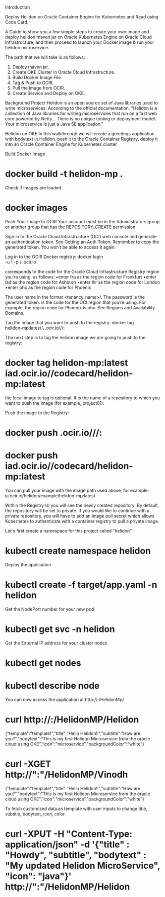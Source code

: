 Introduction

Deploy Helidon on Oracle Container Engine for Kubernetes and Read using Code Card.

A Guide to show you a few simple steps to create your own image and deploy helidon maven jar on Oracle Kubernetes Engine on Oracle Cloud Infrastructure, and then proceed to launch your Docker image & run your helidon microservice. 

The path that we will take is as follows:

1. Deploy maven jar.
2. Create OKE Cluster in Oracle Cloud Infrastructure.
3. Build Docker Image File.
4. Tag & Push to OCIR.
5. Pull the image from OCIR.
6. Create Service and Deploy on OKE.

Background
Project Helidon is an open source set of Java libraries used to write microservices. According to the official documentation, "Helidon is a collection of Java libraries for writing microservices that run on a fast web core powered by Netty... There is no unique tooling or deployment model. Your microservice is just a Java SE application."

Helidon on OKE
In this walkthrough we will create a greetings application with bodytext in Helidon, push it to the Oracle Container Registry, deploy it into an Oracle Container Engine for Kubernetes cluster. 
 
Build Docker Image
# docker build -t helidon-mp .

Check if images are loaded
# docker images

Push Your Image to OCIR
Your account must be in the Administrators group or another group that has the REPOSITORY_CREATE permission.

Sign in to the Oracle Cloud Infrastructure (OCI) web console and generate an authentication token. See Getting an Auth Token.
Remember to copy the generated token. You won’t be able to access it again.

Log in to the OCIR Docker registry:
docker login \
       -u <username> \ 
       -p <password> \ 
       <region-code>.ocir.io 
	   

<region-code> corresponds to the code for the Oracle Cloud Infrastructure Registry region you're using, as follows:
	•enter fra as the region code for Frankfurt
	•enter iad as the region code for Ashburn
	•enter lhr as the region code for London
	•enter phx as the region code for Phoenix

The user name in the format <tenancy_name>/<username>.
The password is the generated token.
<region-code> is the code for the OCI region that you’re using. For example, the region code for Phoenix is phx. See Regions and Availability Domains.

Tag the image that you want to push to the registry:
docker tag \
       helidon-mp:latest \ 
       <region-code>.ocir.io/<tenancy-name>/<repo-name>/<image-name>:<tag> 
	   
The next step is to tag the helidon image we are going to push to the registry:

# docker tag helidon-mp:latest iad.ocir.io/<tenancy-name>/codecard/helidon-mp:latest

the local image to tag <repo-name> is optional. It is the name of a repository to which you want to push the image (for example, project01).

Push the image to the Registry:

# docker push <region-code>.ocir.io/<tenancy-name>/<repo-name>/<image-name>:<tag>

# docker push iad.ocir.io/<tenancy-name>/codecard/helidon-mp:latest

You can pull your image with the image path used above, for example:  ia.ocir.io/helidon/example/helidon-mp:latest

Within the Registry UI you will see the newly created repository. By default, the repository will be set to private. If you would like to continue with a private repository, you will have to add an image pull secret which allows Kubernetes to authenticate with a container registry to pull a private image. 

Let's first create a namespace for this project called "helidon" 

# kubectl create namespace helidon

Deploy the application

# kubectl create -f target/app.yaml -n helidon

Get the NodePort number for your new pod

# kubectl get svc -n helidon

Get the External IP address for your cluster nodes

# kubectl get nodes
# kubectl describe node <NodeName>

You can now access the application at http://<NodeIpAddress>:<NodePort>/HelidonMp/<NAME>

# curl http://<NodeExternalIpAddress>:<NodePort>/HelidonMP/Helidon

{"template":"template1","title":"Hello Helidon!!","subtitle":"How are you?","bodytext":"This is my first Helidon Microservice from the oracle cloud using OKE","icon":"microservice","backgroundColor":"white"}

# curl -XGET http://"<NodeExternalIpAddress>:<NodePort>"/HelidonMP/Vinodh

{"template":"template1","title":"Hello Helidon!!","subtitle":"How are you?","bodytext":"This is my first Helidon Microservice from the oracle cloud using OKE","icon":"microservice","backgroundColor":"white"}

To fetch customized data as template with user inputs to change title, subtitle, bodytext, icon, color.

# curl -XPUT -H "Content-Type: application/json" -d '{"title" : "Howdy", "subtitle", "bodytext" : "My updated Helidon MicroService", "icon": "java"}' http://"<NodeExternalIpAddress>:<NodePort>"/HelidonMP/Helidon
